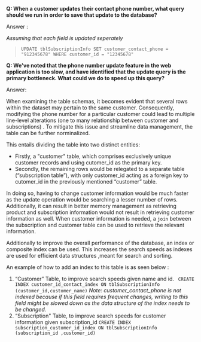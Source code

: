 **Q: When a customer updates their contact phone number, what query should we run in order to save that update to the database?**

Answer : 

*Assuming that each field is updated seperately*

> ` UPDATE tblSubscriptionInfo
SET customer_contact_phone = "912345678"
WHERE customer_id = "12345678" `


**Q: We've noted that the phone number update feature in the web application is too slow, and have identified that the update query is the primary bottleneck. What could we do to speed up this query?** 

Answer:

When examining the table schemas, it becomes evident that several rows within the dataset may pertain to the same customer. Consequently, modifying the phone number for a particular customer could lead to multiple line-level alterations (one to many relationship between customer and subscriptions) . To mitigate this issue and streamline data management, the table can be further norminalized.

This entails dividing the table into two distinct entities: 
- Firstly, a "customer" table, which comprises exclusively unique customer records and using cutomer_id as the primary key.
- Secondly, the remaining rows would be relegated to a separate table (“subscription table”), with only customer_id acting as a foreign key to cutomer_id in the previously mentioned “customer” table.

In doing so, having to change customer information would be much faster as the update operation would be searching a lesser number of rows. Additionally, it can result in better memory management as retrieving product and subscription information would not result in retrieving customer information as well. When customer information is needed, a `join` between the subscription and customer table can be used to retrieve the relevant information. 

Additionally to improve the overall performance of the database, an index or composite index can be used. This increases the search speeds as indexes are used for efficient data structures ,meant for search and sorting. 

An example of how to add an index to this table is as seen below : 

1) “Customer” Table, to improve search speeds given name and id. 
` CREATE INDEX customer_id_contact_index ON tblSubscriptionInfo (customer_id,customer_name)`
    *Note: customer_contact_phone is not indexed because if this field requires frequent changes, writing to this field might be slowed down as the data structure of the index needs to be changed.* 
    <br />
2) “Subscription" Table, to improve search speeds for customer information given subscription_id
    `CREATE INDEX subscription_customer_id_index ON tblSubscriptionInfo (subscription_id ,customer_id)`

